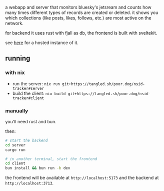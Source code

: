 a webapp and server that monitors bluesky's jetsream and counts how many times different types of records are created or deleted. it shows you which collections (like posts, likes, follows, etc.) are most active on the network.

for backend it uses rust with fjall as db, the frontend is built with sveltekit.

see [here](https://gaze.systems/nsid-tracker) for a hosted instance of it.

## running

### with nix

- run the server: `nix run git+https://tangled.sh/poor.dog/nsid-tracker#server`
- build the client: `nix build git+https://tangled.sh/poor.dog/nsid-tracker#client`

### manually

you'll need rust and bun.

then:

```bash
# start the backend
cd server
cargo run

# in another terminal, start the frontend
cd client
bun install && bun run -b dev
```

the frontend will be available at `http://localhost:5173` and the backend at `http://localhost:3713`.
